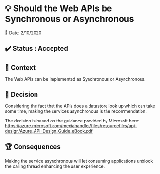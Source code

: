 # :bulb: Should the Web APIs be Synchronous or Asynchronous

:calendar: Date: 2/10/2020

## :heavy_check_mark: Status : Accepted

## :dart: Context

The Web APIs can be implemented as Synchronous or Asynchronous.

## :traffic_light: Decision

Considering the fact that the APIs does a datastore look up which can take some time, making the services asynchronous is the recommendation. 

The decision is based on the guidance provided by Microsoft here: https://azure.microsoft.com/mediahandler/files/resourcefiles/api-design/Azure_API-Design_Guide_eBook.pdf
## :trophy: Consequences

Making the service asynchronous will let consuming applications unblock the calling thread enhancing the user experience.